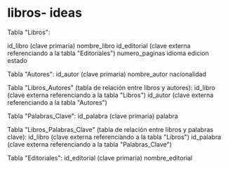 # libros- ideas 

Tabla "Libros":

id_libro (clave primaria)
nombre_libro
id_editorial (clave externa referenciando a la tabla "Editoriales")
numero_paginas
idioma
edicion
estado 


Tabla "Autores":
id_autor (clave primaria)
nombre_autor
nacionalidad


Tabla "Libros_Autores" (tabla de relación entre libros y autores):
id_libro (clave externa referenciando a la tabla "Libros")
id_autor (clave externa referenciando a la tabla "Autores")


Tabla "Palabras_Clave":
id_palabra (clave primaria)
palabra


Tabla "Libros_Palabras_Clave" (tabla de relación entre libros y palabras clave):
id_libro (clave externa referenciando a la tabla "Libros")
id_palabra (clave externa referenciando a la tabla "Palabras_Clave")


Tabla "Editoriales":
id_editorial (clave primaria)
nombre_editorial
